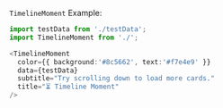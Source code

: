 `TimelineMoment` Example:

```typescript jsx
import testData from './testData';
import TimelineMoment from './';

<TimelineMoment
  color={{ background:'#8c5662', text:'#f7e4e9' }}
  data={testData}
  subtitle="Try scrolling down to load more cards."
  title="⏳ Timeline Moment"
/>
```
